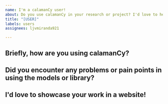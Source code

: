 ```yaml
---
name: I'm a calamanCy user!
about: Do you use calamanCy in your research or project? I'd love to hear from you and hopefully showcase your work!
title: "[USER]"
labels: users
assignees: ljvmiranda921

---
```


## Briefly, how are you using calamanCy?

## Did you encounter any problems or pain points in using the models or library?

## I'd love to showcase your work in a website! 

<!-- Feel free to add a link of your work / publication here so I can add it to the growing list of calamanCy users! -->
